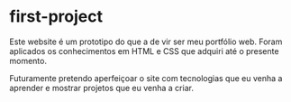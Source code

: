 # first-project

Este website é um prototipo do que a de vir ser meu portfólio web.
Foram aplicados os conhecimentos em HTML e CSS que adquiri até o presente momento.

Futuramente pretendo aperfeiçoar o site com tecnologias que eu venha a aprender e mostrar projetos que eu venha a criar.
